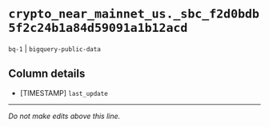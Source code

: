 # `crypto_near_mainnet_us._sbc_f2d0bdb5f2c24b1a84d59091a1b12acd`
`bq-1` | `bigquery-public-data`

## Column details
* [TIMESTAMP] `last_update`

-------------------------------------------------------------------------------
*Do not make edits above this line.*
